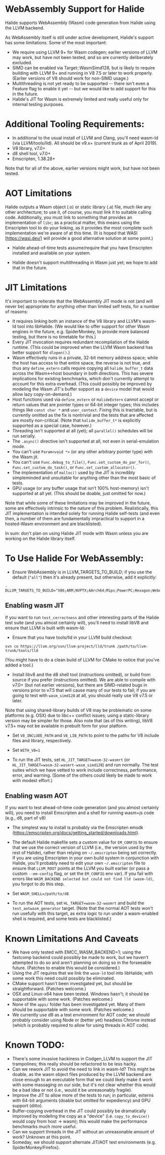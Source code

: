 # WebAssembly Support for Halide

Halide supports WebAssembly (Wasm) code generation from Halide using the LLVM backend.

As WebAssembly itself is still under active development, Halide's support has some limitations. Some of the most important:

- We require using LLVM 9+ for Wasm codegen; earlier versions of LLVM may work, but have not been tested, and so are currently deliberately excluded.
- SIMD can be enabled via Target::WasmSimd128, but is likely to require building with LLVM 9+ and running in V8 7.5 or later to work properly. (Earlier versions of V8 should work for non-SIMD usage.)
- Multithreading is not yet ready to be supported -- there isn't even a Feature flag to enable it yet -- but we would like to add support for this in the future.
- Halide's JIT for Wasm is extremely limited and really useful only for internal testing purposes.

# Additional Tooling Requirements:
- In additional to the usual install of LLVM and Clang, you'll need wasm-ld (via LLVM/tools/lld). All should be v9.x+ (current trunk as of April 2019).
- V8 library, v7.0+
- d8 shell tool, v7.0+
- Emscripten, 1.38.28+

Note that for all of the above, earlier versions might work, but have not been tested.

# AOT Limitations

Halide outputs a Wasm object (.o) or static library (.a) file, much like any other architecture; to use it, of course, you must link it to suitable calling code. Additionally, you must link to something that provides an implementation of `libc`; as a practical matter, this means using the Emscripten tool to do your linking, as it provides the most complete such implementation we're aware of at this time. (It is hoped that WASI [https://wasi.dev/] will provide a good alternative solution at some point.)

- Halide ahead-of-time tests assume/require that you have Emscripten installed and available on your system.

- Halide doesn't support multithreading in Wasm just yet; we hope to add that in the future.

# JIT Limitations

It's important to reiterate that the WebAssembly JIT mode is not (and will never be) appropriate for anything other than limited self tests, for a number of reasons:

- It requires linking both an instance of the V8 library and LLVM's wasm-ld tool into libHalide. (We would like to offer support for other Wasm engines in the future, e.g. SpiderMonkey, to provide more balanced testing, but there is no timetable for this.)
- Every JIT invocation requires redundant recompilation of the Halide runtime. (This could be improved when the LLVM Wasm backend has better support for `dlopen()`.)
- Wasm effectively runs in a private, 32-bit memory address space; while the host has access to that entire space, the reverse is not true, and thus any `define_extern` calls require copying all `halide_buffer_t` data across the Wasm<->host boundary in both directions. This has severe implications for existing benchmarks, which don't currently attempt to account for this extra overhead. (This could possibly be improved by modeling the Wasm JIT's buffer support as a `device` model that would allow lazy copy-on-demand.)
- Host functions used via `define_extern` or `HalideExtern` cannot accept or return values that are pointer types or 64-bit integer types; this includes things like `const char *` and `user_context`. Fixing this is tractable, but is currently omitted as the fix is nontrivial and the tests that are affected are mostly non-critical. (Note that `halide_buffer_t*` is explicitly supported as a special case, however.)
- Threading isn't supported at all (yet); all `parallel()` schedules will be run serially.
- The `.async()` directive isn't supported at all, not even in serial-emulation mode.
- You can't use `Param<void *>` (or any other arbitrary pointer type) with the Wasm jit.
- You can't use `Func.debug_to_file()`, `Func.set_custom_do_par_for()`, `Func.set_custom_do_task()`, or `Func.set_custom_allocator()`.
- The implementation of `malloc()` used by the JIT is incredibly simpleminded and unsuitable for anything other than the most basic of tests.
- GPU usage (or any buffer usage that isn't 100% host-memory) isn't supported at all yet. (This should be doable, just omitted for now.)

Note that while some of these limitations may be improved in the future, some are effectively intrinsic to the nature of this problem. Realistically, this JIT implementation is intended solely for running Halide self-tests (and even then, a number of them are fundamentally impractical to support in a hosted-Wasm environment and are blacklisted).

In sum: don't plan on using Halide JIT mode with Wasm unless you are working on the Halide library itself.

# To Use Halide For WebAssembly:

- Ensure WebAssembly is in LLVM_TARGETS_TO_BUILD; if you use the default (`"all"`) then it's already present, but otherwise, add it explicitly:
```
-DLLVM_TARGETS_TO_BUILD="X86;ARM;NVPTX;AArch64;Mips;PowerPC;Hexagon;WebAssembly
```

## Enabling wasm JIT
If you want to run `test_correctness` and other interesting parts of the Halide test suite (and you almost certainly will), you'll need to install libV8 and ensure that LLVM is built with wasm-ld:

- Ensure that you have tools/lld in your LLVM build checkout:
```
svn co https://llvm.org/svn/llvm-project/lld/trunk /path/to/llvm-trunk/tools/lld
```

(You might have to do a clean build of LLVM for CMake to notice that you've added a tool.)

- Install libv8 and the d8 shell tool (instructions omitted), or build from source if you prefer (instructions omitted). We are able to compile with v7.0+ (but not earlier versions), but there are SIMD-related bugs in versions prior to v7.5 that will cause many of our tests to fail; if you are going to test with `wasm_simd128` at all, you should really use V8 v7.5 or later.

Note that using shared-library builds of V8 may be problematic on some platforms (e.g. OSX) due to libc++ conflict issues; using a static-library version may be simpler for those. Also note that (as of this writing), libV8 v7.5+ may not be available in prebuilt form for your platform.

- Set `V8_INCLUDE_PATH` and `V8_LIB_PATH` to point to the paths for V8 include files and library, respectively.

- Set `WITH_V8=1`

- To run the JIT tests, set `HL_JIT_TARGET=wasm-32-wasmrt` (or `HL_JIT_TARGET=wasm-32-wasmrt-wasm_simd128`) and run normally. The test suites which we have vetted to work include correctness, performance, error, and warning. (Some of the others could likely be made to work with modest effort.)

## Enabling wasm AOT

If you want to test ahead-of-time code generation (and you almost certainly will), you need to install Emscripten and a shell for running wasm+js code (e.g., d8, part of v8)

- The simplest way to install is probably via the Emscripten emsdk (https://emscripten.org/docs/getting_started/downloads.html).

- The default Halide makefile sets a custom value for `EM_CONFIG` to ensure that we use the correct version of LLVM (i.e., the version used by the rest of Halide), rather than relying on `~/.emscripten` being set correctly. If you are using Emscripten in your own build system in conjunction with Halide, you'll probably need to edit your own `~/.emscripten` file to ensure that `LLVM_ROOT` points at the LLVM you built earlier (or pass a custom `--em-config` flag, or set the `EM_CONFIG` env var). If you fail with errors like `WASM_BACKEND selected but could not find lld (wasm-ld)`, you forgot to do this step.

- Set `WASM_SHELL=/path/to/d8`

- To run the AOT tests, set `HL_TARGET=wasm-32-wasmrt` and build the `test_aotwasm_generator` target. (Note that the normal AOT tests won't run usefully with this target, as extra logic to run under a wasm-enabled shell is required, and some tests are blacklisted.)

# Known Limitations And Caveats
- We have only tested with EMCC_WASM_BACKEND=1; using the fastcomp backend could possibly be made to work, but we haven't attempted to do so and aren't planning on doing so in the forseeable future. (Patches to enable this would be considered.)
- Using the JIT requires that we link the `wasm-ld` tool into libHalide; with some work this need could possibly be eliminated.
- CMake support hasn't been investigated yet, but should be straightforward. (Patches welcome.)
- OSX and Linux-x64 have been tested. Windows hasn't; it should be supportable with some work. (Patches welcome.)
- None of the `apps/` folder has been investigated yet. Many of them should be supportable with some work. (Patches welcome.)
- We currently use d8 as a test environment for AOT code; we should probably consider using Node or (better yet) headless Chrome instead (which is probably required to allow for using threads in AOT code).


# Known TODO:

- There's some invasive hackiness in Codgen_LLVM to support the JIT trampolines; this really should be refactored to be less hacky.
- Can we rework JIT to avoid the need to link in wasm-ld? This might be doable, as the wasm object files produced by the LLVM backend are close enough to an executable form that we could likely make it work with some massaging on our side, but it's not clear whether this would be a bad idea or not (i.e., would it be unreasonably fragile).
- Improve the JIT to allow more of the tests to run; in particular, externs with 64-bit arguments (doable but omitted for expediency) and GPU support (ditto).
- Buffer-copying overhead in the JIT could possibly be dramatically improved by modeling the copy as a "device" (i.e. `copy_to_device()` would copy from host -> wasm); this would make the performance benchmarks much more useful.
- Can we support threads in the JIT without an unreasonable amount of work? Unknown at this point.
- Someday, we should support alternate JIT/AOT test environments (e.g. SpiderMonkey/Firefox).


